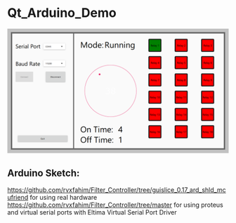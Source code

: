 # Qt_Arduino_Demo

![image](https://github.com/rvxfahim/Qt_Arduino_Demo/raw/master/screenshot.png)

## Arduino Sketch: 
https://github.com/rvxfahim/Filter_Controller/tree/guislice_0.17_ard_shld_mcufriend for using real hardware
https://github.com/rvxfahim/Filter_Controller/tree/master for using proteus and virtual serial ports with Eltima Virtual Serial Port Driver

